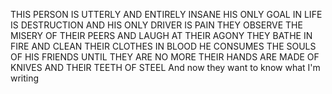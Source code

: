THIS PERSON IS UTTERLY AND ENTIRELY INSANE
HIS ONLY GOAL IN LIFE IS DESTRUCTION AND HIS ONLY DRIVER IS PAIN
THEY OBSERVE THE MISERY OF THEIR PEERS AND LAUGH AT THEIR AGONY
THEY BATHE IN FIRE AND CLEAN THEIR CLOTHES IN BLOOD
HE CONSUMES THE SOULS OF HIS FRIENDS UNTIL THEY ARE NO MORE
THEIR HANDS ARE MADE OF KNIVES AND THEIR TEETH OF STEEL
And now they want to know what I'm writing
